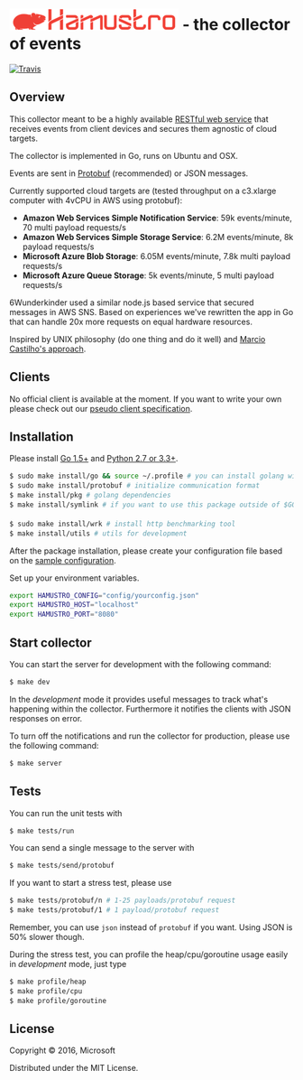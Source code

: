 
# ![Hamustro](docs/logo.png) - the collector of events

[![Travis](https://travis-ci.org/wunderlist/hamustro.svg)](https://travis-ci.org/wunderlist/hamustro)

## Overview

This collector meant to be a highly available [RESTful web service](https://github.com/wunderlist/hamustro/blob/master/src/request.go#L27) that receives events from client devices and secures them agnostic of cloud targets.

The collector is implemented in Go, runs on Ubuntu and OSX.

Events are sent in [Protobuf](https://github.com/wunderlist/hamustro/blob/master/proto/payload.proto) (recommended) or JSON messages.

Currently supported cloud targets are (tested throughput on a c3.xlarge computer with 4vCPU in AWS using protobuf):

* __Amazon Web Services Simple Notification Service__: 59k events/minute, 70 multi payload requests/s
* __Amazon Web Services Simple Storage Service__: 6.2M events/minute, 8k payload requests/s
* __Microsoft Azure Blob Storage__: 6.05M events/minute, 7.8k multi payload requests/s
* __Microsoft Azure Queue Storage__: 5k events/minute, 5 multi payload requests/s

6Wunderkinder used a similar node.js based service that secured messages in AWS SNS. Based on experiences we've rewritten the app in Go that can handle 20x more requests on equal hardware resources.

Inspired by UNIX philosophy (do one thing and do it well) and [Marcio Castilho's approach](http://marcio.io/2015/07/handling-1-million-requests-per-minute-with-golang/).

## Clients

No official client is available at the moment. If you want to write your own please check out our [pseudo client specification](docs/pseudo-client.md).

## Installation

Please install [Go 1.5+](https://golang.org/dl/) and [Python 2.7 or 3.3+](https://www.python.org/downloads/).

```bash
$ sudo make install/go && source ~/.profile # you can install golang with this on OSX/Ubuntu if you need it
$ sudo make install/protobuf # initialize communication format
$ make install/pkg # golang dependencies
$ make install/symlink # if you want to use this package outside of $GOPATH

$ sudo make install/wrk # install http benchmarking tool
$ make install/utils # utils for development
```

After the package installation, please create your configuration file based on the [sample configuration](config/config.json.sample).

Set up your environment variables.

```bash
export HAMUSTRO_CONFIG="config/yourconfig.json"
export HAMUSTRO_HOST="localhost"
export HAMUSTRO_PORT="8080"
```

## Start collector

You can start the server for development with the following command:
```bash
$ make dev
```

In the _development_ mode it provides useful messages to track what's happening within the collector. Furthermore it notifies the clients with JSON responses on error.

To turn off the notifications and run the collector for production, please use the following command:

```bash
$ make server
```

## Tests

You can run the unit tests with
```bash
$ make tests/run
```

You can send a single message to the server with

```bash
$ make tests/send/protobuf
```

If you want to start a stress test, please use

```bash
$ make tests/protobuf/n # 1-25 payloads/protobuf request
$ make tests/protobuf/1 # 1 payload/protobuf request
```

Remember, you can use `json` instead of `protobuf` if you want. Using JSON is 50% slower though.

During the stress test, you can profile the heap/cpu/goroutine usage easily in _development_ mode, just type

```bash
$ make profile/heap
$ make profile/cpu
$ make profile/goroutine
```

## License

Copyright © 2016, Microsoft

Distributed under the MIT License.
